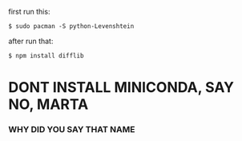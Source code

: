 first run this:
```
$ sudo pacman -S python-Levenshtein
```
after run that:
```
$ npm install difflib
```
# DONT INSTALL MINICONDA, SAY NO, MARTA
### WHY DID YOU SAY THAT NAME
